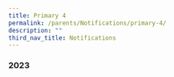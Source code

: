 ```yaml
---
title: Primary 4
permalink: /parents/Notifications/primary-4/
description: ""
third_nav_title: Notifications
---
```

### **2023**